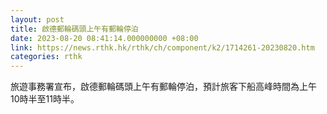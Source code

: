 ```yaml
---
layout: post
title: 啟德郵輪碼頭上午有郵輪停泊
date: 2023-08-20 08:41:14.000000000 +08:00
link: https://news.rthk.hk/rthk/ch/component/k2/1714261-20230820.htm
categories: rthk
---
```


旅遊事務署宣布，啟德郵輪碼頭上午有郵輪停泊，預計旅客下船高峰時間為上午10時半至11時半。

